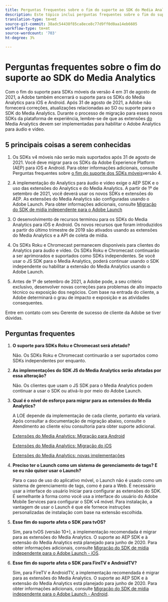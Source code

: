 ```yaml
---
title: Perguntas frequentes sobre o fim do suporte ao SDK do Media Analytics
description: Este tópico inclui perguntas frequentes sobre o fim do suporte para SDKs do Media Analytics.
translation-type: tm+mt
source-git-commit: 38adc54438f85ca8ece8c77d9ff0d0aa14eb6605
workflow-type: tm+mt
source-wordcount: '703'
ht-degree: 3%

---
```



# Perguntas frequentes sobre o fim do suporte ao SDK do Media Analytics

Com o fim do suporte para SDKs móveis da versão 4 em 31 de agosto de 2021, a Adobe também encerrará o suporte para os SDKs do Media Analytics para iOS e Android. Após 31 de agosto de 2021, a Adobe não fornecerá correções, atualizações relacionadas ao SO ou suporte para o SDK do Media Analytics.  Durante o processo de migração para esses novos SDKs da plataforma de experiência, lembre-se de que as extensões [do](https://aep-sdks.gitbook.io/docs/using-mobile-extensions/adobe-media-analytics) Media Analytics devem ser implementadas para habilitar o Adobe Analytics para áudio e vídeo.

## 5 principais coisas a serem conhecidas

1. Os SDKs v4 móveis não serão mais suportados após 31 de agosto de 2021. Você deve migrar para os SDKs da Adobe Experience Platform (AEP) para iOS e Android. Para obter informações adicionais, consulte Perguntas frequentes sobre [o fim do suporte dos SDKs móveis](https://aep-sdks.gitbook.io/docs/version-4-sdk-end-of-support-faq)versão 4.

1. A implementação do Analytics para áudio e vídeo exige o AEP SDK e o uso das extensões do Analytics e do Media Analytics. A partir de 1º de setembro de 2021, você deverá usar os novos SDKs e extensões do AEP.  As extensões do Media Analytics são configuradas usando o Adobe Launch.  Para obter informações adicionais, consulte [Migração do SDK de mídia independente para o Adobe Launch](https://docs.adobe.com/content/help/pt-BR/media-analytics/using/sdk-implement/sdk-to-launch/sdk-to-launch-migration.html)

1. O desenvolvimento de recursos terminou para os SDKs do Media Analytics para iOS e Android.  Os novos recursos que foram introduzidos a partir do último trimestre de 2019 são ativados usando as extensões do Media Analytics e a API de coleta de mídia.

1. Os SDKs Roku e Chromecast permanecem disponíveis para clientes do Analytics para áudio e vídeo. Os SDKs Roku e Chromecast continuarão a ser aprimorados e suportados como SDKs independentes.  Se você usar o JS SDK para o Media Analytics, poderá continuar usando o SDK independente ou habilitar a extensão do Media Analytics usando o Adobe Launch.

1. Antes de 1º de setembro de 2021, a Adobe pode, a seu critério exclusivo, desenvolver novas correções para problemas de alto impacto técnico ou exposição dos negócios. Com base na entrada do cliente, a Adobe determinará o grau de impacto e exposição e as atividades consequentes.

Entre em contato com seu Gerente de sucesso de cliente da Adobe se tiver dúvidas.

## Perguntas frequentes

1. **O suporte para SDKs Roku e Chromecast será afetado? &#x200B;**

   Não.  Os SDKs Roku e Chromecast continuarão a ser suportados como SDKs independentes por enquanto. &#x200B; &#x200B;
1. **As implementações do SDK JS do Media Analytics serão afetadas por essa alteração? &#x200B;**

   Não.  Os clientes que usam o JS SDK para o Media Analytics podem continuar a usar o SDK ou ativá-lo por meio do Adobe Launch.
&#x200B;
1. **Qual é o nível de esforço para migrar para as extensões do Media Analytics? &#x200B;**

   A LOE depende da implementação de cada cliente, portanto ela variará.  Após consultar a documentação de migração abaixo, consulte o Atendimento ao cliente e/ou consultoria para obter suporte adicional.

   [Extensões do Media Analytics: Migração para Android](https://docs.adobe.com/content/help/en/media-analytics/using/sdk-implement/sdk-to-launch/sdk-to-launch-migration-platforms/sdk-to-launch-migration-android.html)

   [Extensões do Media Analytics: Migração do iOS](https://docs.adobe.com/content/help/en/media-analytics/using/sdk-implement/sdk-to-launch/sdk-to-launch-migration-platforms/sdk-to-launch-migration-ios.html)

   [Extensões do Media Analytics: novas implementações](https://aep-sdks.gitbook.io/docs/using-mobile-extensions/adobe-media-analytics)

1. **Preciso ter o Launch como um sistema de gerenciamento de tags? E se eu não quiser usar o Launch?**

   Para o caso de uso do aplicativo móvel, o Launch não é usado como um sistema de gerenciamento de tags, como é para a Web.  É necessário usar a interface do usuário Iniciar para configurar as extensões do SDK. É semelhante à forma como você usa a interface do usuário do Adobe Mobile Services para configurar o SDK v4 móvel. Para instalação, a vantagem de usar o Launch é que ele fornece instruções personalizadas de instalação com base na extensão escolhida.

1. **Esse fim do suporte afeta o SDK para tvOS?**

   Sim, para tvOS (versão 10+), a implementação recomendada é migrar para as extensões do Media Analytics.  O suporte ao AEP SDK e à extensão do Media Analytics está planejado para junho de 2020.  Para obter informações adicionais, consulte [Migração do SDK de mídia independente para o Adobe Launch - iOS](https://docs.adobe.com/content/help/en/media-analytics/using/sdk-implement/sdk-to-launch/sdk-to-launch-migration-platforms/sdk-to-launch-migration-ios.html).

1. **Esse fim do suporte afeta o SDK para FireTV e AndroidTV? &#x200B;**

   Sim, para FireTV e AndroidTV, a implementação recomendada é migrar para as extensões do Media Analytics.  O suporte ao AEP SDK e à extensão do Media Analytics está planejado para junho de 2020.  Para obter informações adicionais, consulte [Migração do SDK de mídia independente para o Adobe Launch - Android](https://docs.adobe.com/content/help/en/media-analytics/using/sdk-implement/sdk-to-launch/sdk-to-launch-migration-platforms/sdk-to-launch-migration-android.html).
